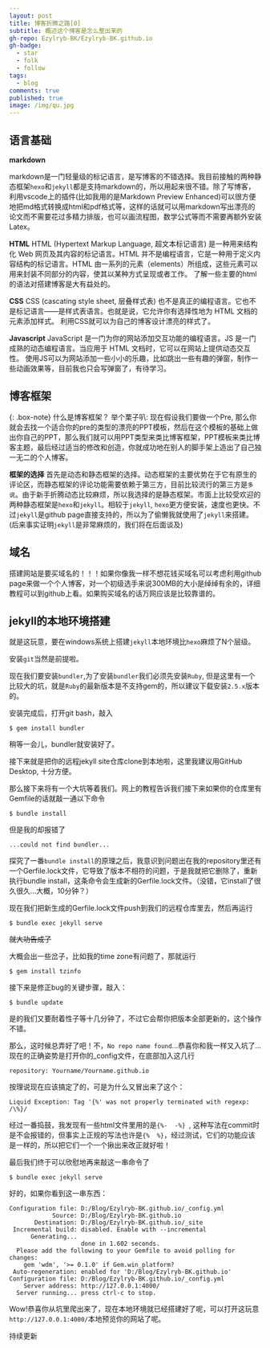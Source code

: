```yaml
---
layout: post
title: 博客折腾之路[0]
subtitle: 概述这个博客是怎么整出来的
gh-repo: Ezylryb-BK/Ezylryb-BK.github.io
gh-badge:
  - star
  - folk
  - follow
tags:
  - blog
comments: true
published: true
image: /img/qu.jpg
---
```


## 语言基础

**markdown**

markdown是一门轻量级的标记语言，是写博客的不错选择。我目前接触的两种静态框架`hexo`和`jekyll`都是支持markdown的，所以用起来很不错。除了写博客，利用vscode上的插件(比如我用的是Markdown Preview Enhanced)可以很方便地把md格式转换成html和pdf格式等，这样的话就可以用markdown写出漂亮的论文而不需要花过多精力排版，也可以画流程图，数学公式等而不需要再额外安装Latex。

**HTML**
HTML (Hypertext Markup Language, 超文本标记语言) 是一种用来结构化 Web 网页及其内容的标记语言。HTML 并不是编程语言，它是一种用于定义内容结构的标记语言。HTML 由一系列的元素（elements）所组成，这些元素可以用来封装不同部分的内容，使其以某种方式呈现或者工作。
了解一些主要的html的语法对搭建博客是大有益处的。

**CSS**
CSS (cascating style sheet, 层叠样式表) 也不是真正的编程语言。它也不是标记语言——是样式表语言。也就是说，它允许你有选择性地为 HTML 文档的元素添加样式。
利用CSS就可以为自己的博客设计漂亮的样式了。

**Javascript**
JavaScript 是一门为你的网站添加交互功能的编程语言。JS 是一门成熟的动态编程语言。当应用于 HTML 文档时，它可以在网站上提供动态交互性。
使用JS可以为网站添加一些小小的乐趣，比如跳出一些有趣的弹窗，制作一些动画效果等，目前我也只会写弹窗了，有待学习。

## 博客框架
{: .box-note}
什么是博客框架？
举个栗子叭: 现在假设我们要做一个Pre, 那么你就会去找一个适合你的pre的类型的漂亮的PPT模板，然后在这个模板的基础上做出你自己的PPT，那么我们就可以用PPT类型来类比博客框架，PPT模板来类比博客主题，最后经过适当的修改和创造，你就成功地在别人的脚手架上造出了自己独一无二的个人博客。

**框架的选择**
首先是动态和静态框架的选择。动态框架的主要优势在于它有原生的评论区，而静态框架的评论功能需要依赖于第三方，目前比较流行的第三方是`多说`。由于新手折腾动态比较麻烦，所以我选择的是静态框架。市面上比较受欢迎的两种静态框架是`hexo`和`jekyll`。相较于`jekyll`, `hexo`更方便安装，速度也更快。不过`jekyll`是github page直接支持的，所以为了偷懒我就使用了`jekyll`来搭建。(后来事实证明`jekyll`是非常麻烦的，我们将在后面谈及)

## 域名
搭建网站是要买域名的！！！如果你像我一样不想花钱买域名可以考虑利用github page来做一个个人博客，对一个初级选手来说300MB的大小是绰绰有余的，详细教程可以到github上看。如果购买域名的话万网应该是比较靠谱的。

## jekyll的本地环境搭建
就是这玩意，要在windows系统上搭建`jekyll`本地环境比`hexo`麻烦了N个层级。

安装`git`当然是前提啦。

现在我们要安装`bundler`,为了安装`bundler`我们必须先安装`Ruby`, 但是这里有一个比较大的坑，就是`Ruby`的最新版本是不支持gem的，所以建议下载安装`2.5.x`版本的。

安装完成后，打开git bash，敲入
```
$ gem install bundler
```
稍等一会儿，bundler就安装好了。

 接下来就是把你的远程jekyll site仓库clone到本地啦，这里我建议用GitHub Desktop, 十分方便。
 
 那么接下来将有一个大坑等着我们。网上的教程告诉我们接下来如果你的仓库里有Gemfile的话就敲一通以下命令
```
$ bundle install
```
但是我的却报错了
```
...could not find bundler...
```
探究了一番`bundle install`的原理之后，我意识到问题出在我的repository里还有一个Gerfile.lock文件，它导致了版本不相符的问题，于是我就把它删除了，重新执行bundle install，这条命令会生成新的Gerfile.lock文件。（没错，它install了很久很久...大概，10分钟？）

现在我们把新生成的Gerfile.lock文件push到我们的远程仓库里去，然后再运行
```
$ bundle exec jekyll serve
```
~~就大功告成了~~

大概会出一些岔子，比如我的time zone有问题了，那就运行
```
$ gem install tzinfo
```
接下来是修正bug的关键步骤，敲入：
```
$ bundle update
```
是的我们又要耐着性子等十几分钟了，不过它会帮你把版本全部更新的，这个操作不错。

那么，这时候总弄好了吧！不，`No repo name found`...恭喜你和我一样又入坑了...现在的正确姿势是打开你的_config文件，在底部加入这几行
```
repository: Yourname/Yourname.github.io
```
按理说现在应该搞定了的，可是为什么又冒出来了这个：
```
Liquid Exception: Tag '{%' was not properly terminated with regexp: /\%}/
```
经过一番捣鼓，我发现有一些html文件里用的是`{%-  -%} `, 这种写法在commit时是不会报错的，但事实上正规的写法也许是`{%  %}`，经过测试，它们的功能应该是一样的，所以把它们一个一个揪出来改正就好啦！

最后我们终于可以欣慰地再来敲这一串命令了
```
$ bundle exec jekyll serve
```
好的，如果你看到这一串东西：
```
Configuration file: D:/Blog/Ezylryb-BK.github.io/_config.yml
            Source: D:/Blog/Ezylryb-BK.github.io
       Destination: D:/Blog/Ezylryb-BK.github.io/_site
 Incremental build: disabled. Enable with --incremental
      Generating...
                    done in 1.602 seconds.
  Please add the following to your Gemfile to avoid polling for changes:
    gem 'wdm', '>= 0.1.0' if Gem.win_platform?
 Auto-regeneration: enabled for 'D:/Blog/Ezylryb-BK.github.io'
Configuration file: D:/Blog/Ezylryb-BK.github.io/_config.yml
    Server address: http://127.0.0.1:4000/
  Server running... press ctrl-c to stop.
```
Wow!恭喜你从坑里爬出来了，现在本地环境就已经搭建好了呢，可以打开这玩意`http://127.0.0.1:4000/`本地预览你的网站了呢。

持续更新